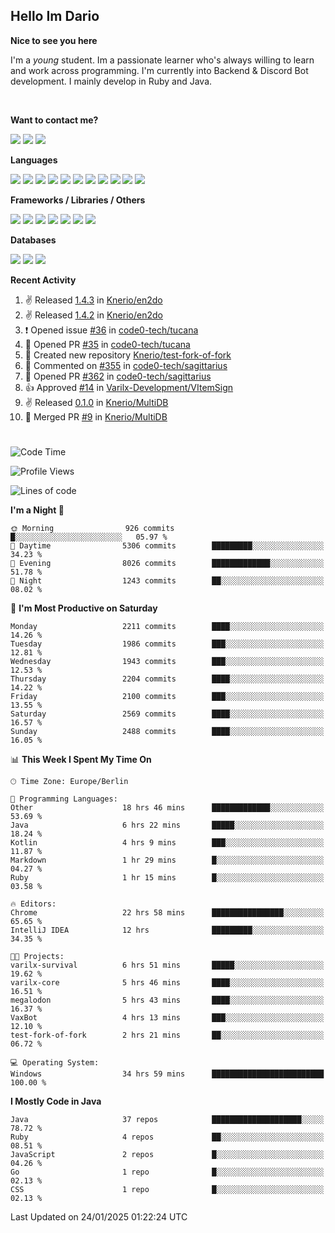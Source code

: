 <h2>Hello Im Dario</h2>

**Nice to see you here**

I'm a *young* student. Im a passionate learner who's always willing to learn and work across
programming. I'm currently into Backend & Discord Bot development. I mainly develop in Ruby and Java.

<br/>

**Want to contact me?**

<a href="https://github.com/knerio"><img src="https://img.shields.io/badge/-Github-blue?style=for-the-badge&logo=github&logoColor=white"/></a> <a href="https://discord.com/users/639416958923702292"><img src="https://img.shields.io/badge/-knerio-blue?style=for-the-badge&logo=discord&logoColor=white"/></a> <a href="https://twitch.tv/dopalos_"><img src="https://img.shields.io/badge/-twitch-blue?style=for-the-badge&logo=twitch&logoColor=white"/></a>

**Languages**

<img src="https://img.shields.io/badge/-HTML-blue?style=for-the-badge&logo=html5&logoColor=white"/> <img src="https://img.shields.io/badge/-CSS-blue?style=for-the-badge&logo=CSS3&logoColor=white"/> <img src="https://img.shields.io/badge/-Javascript-blue?style=for-the-badge&logo=javascript&logoColor=white"/> <img src="https://img.shields.io/badge/-Typescript-blue?style=for-the-badge&logo=TypeScript&logoColor=white"/> <img src="https://img.shields.io/badge/-Java-blue?style=for-the-badge&logo=java&logoColor=white"/> <img src="https://img.shields.io/badge/-Kotlin-blue?style=for-the-badge&logo=kotlin&logoColor=white"/> <img src="https://img.shields.io/badge/-SQL-blue?style=for-the-badge&logo=MYSQL&logoColor=white"/> <img src="https://img.shields.io/badge/-Markdown-blue?style=for-the-badge&logo=Markdown&logoColor=white"/> <img src="https://img.shields.io/badge/-JSON-blue?style=for-the-badge&logo=JSON&logoColor=white"/> <img src="https://img.shields.io/badge/-Git-blue?style=for-the-badge&logo=Git&logoColor=white"/> <img src="https://img.shields.io/badge/-Ruby-blue?style=for-the-badge&logo=Ruby&logoColor=white"/>
<br/>

 **Frameworks / Libraries / Others**

<img src="https://img.shields.io/badge/-Bootstrap-blue?style=for-the-badge&logo=Bootstrap&logoColor=white"/> <img src="https://img.shields.io/badge/-Node.JS-blue?style=for-the-badge&logo=node.js&logoColor=white"/> <img src="https://img.shields.io/badge/-React-blue?style=for-the-badge&logo=React&logoColor=white"/> <img src="https://img.shields.io/badge/-Express-blue?style=for-the-badge&logo=Express&logoColor=white"/> <img src="https://img.shields.io/badge/-Next.Js-blue?style=for-the-badge&logo=Next.Js&logoColor=white"/> <img src="https://img.shields.io/badge/-Ruby_On_Rails-blue?style=for-the-badge&logo=ruby-on-rails&logoColor=white"/> <img src="https://img.shields.io/badge/-JDA-blue?style=for-the-badge&logo=JDA&logoColor=white"/>

**Databases**

<img src="https://img.shields.io/badge/-MongoDB-blue?style=for-the-badge&logo=mongodb&logoColor=white"/> <img src="https://img.shields.io/badge/-MariaDB-blue?style=for-the-badge&logo=MariaDB&logoColor=white"/>
<img src="https://img.shields.io/badge/-PostgreSQL-blue?style=for-the-badge&logo=PostgreSQl&logoColor=white"/>

**Recent Activity**

<!--RECENT_ACTIVITY:start-->
1. ✌️ Released [1.4.3](https://github.com/Knerio/en2do/releases/tag/1.4.3) in [Knerio/en2do](https://github.com/Knerio/en2do)<br>
2. ✌️ Released [1.4.2](https://github.com/Knerio/en2do/releases/tag/1.4.2) in [Knerio/en2do](https://github.com/Knerio/en2do)<br>
3. ❗️ Opened issue [#36](https://github.com/code0-tech/tucana/issues/36) in [code0-tech/tucana](https://github.com/code0-tech/tucana)<br>
4. 💪 Opened PR [#35](https://github.com/code0-tech/tucana/pull/35) in [code0-tech/tucana](https://github.com/code0-tech/tucana)<br>
5. 📔 Created new repository [Knerio/test-fork-of-fork](https://github.com/Knerio/test-fork-of-fork)<br>
6. 💬 Commented on [#355](https://github.com/code0-tech/sagittarius/issues/355#issuecomment-2586734515) in [code0-tech/sagittarius](https://github.com/code0-tech/sagittarius)<br>
7. 💪 Opened PR [#362](https://github.com/code0-tech/sagittarius/pull/362) in [code0-tech/sagittarius](https://github.com/code0-tech/sagittarius)<br>
8. 👍 Approved [#14](https://github.com/Varilx-Development/VItemSign/pull/14#pullrequestreview-2545462263) in [Varilx-Development/VItemSign](https://github.com/Varilx-Development/VItemSign)<br>
9. ✌️ Released [0.1.0](https://github.com/Knerio/MultiDB/releases/tag/0.1.0) in [Knerio/MultiDB](https://github.com/Knerio/MultiDB)<br>
10. 🎉 Merged PR [#9](https://github.com/Knerio/MultiDB/pull/9) in [Knerio/MultiDB](https://github.com/Knerio/MultiDB)<br>
<!--RECENT_ACTIVITY:end-->
 
#

<!--START_SECTION:waka-->
![Code Time](http://img.shields.io/badge/Code%20Time-901%20hrs%2031%20mins-blue)

![Profile Views](http://img.shields.io/badge/Profile%20Views-0-blue)

![Lines of code](https://img.shields.io/badge/From%20Hello%20World%20I%27ve%20Written-949.9%20thousand%20lines%20of%20code-blue)

**I'm a Night 🦉** 

```text
🌞 Morning                926 commits         █░░░░░░░░░░░░░░░░░░░░░░░░   05.97 % 
🌆 Daytime                5306 commits        █████████░░░░░░░░░░░░░░░░   34.23 % 
🌃 Evening                8026 commits        █████████████░░░░░░░░░░░░   51.78 % 
🌙 Night                  1243 commits        ██░░░░░░░░░░░░░░░░░░░░░░░   08.02 % 
```
📅 **I'm Most Productive on Saturday** 

```text
Monday                   2211 commits        ████░░░░░░░░░░░░░░░░░░░░░   14.26 % 
Tuesday                  1986 commits        ███░░░░░░░░░░░░░░░░░░░░░░   12.81 % 
Wednesday                1943 commits        ███░░░░░░░░░░░░░░░░░░░░░░   12.53 % 
Thursday                 2204 commits        ████░░░░░░░░░░░░░░░░░░░░░   14.22 % 
Friday                   2100 commits        ███░░░░░░░░░░░░░░░░░░░░░░   13.55 % 
Saturday                 2569 commits        ████░░░░░░░░░░░░░░░░░░░░░   16.57 % 
Sunday                   2488 commits        ████░░░░░░░░░░░░░░░░░░░░░   16.05 % 
```


📊 **This Week I Spent My Time On** 

```text
🕑︎ Time Zone: Europe/Berlin

💬 Programming Languages: 
Other                    18 hrs 46 mins      █████████████░░░░░░░░░░░░   53.69 % 
Java                     6 hrs 22 mins       █████░░░░░░░░░░░░░░░░░░░░   18.24 % 
Kotlin                   4 hrs 9 mins        ███░░░░░░░░░░░░░░░░░░░░░░   11.87 % 
Markdown                 1 hr 29 mins        █░░░░░░░░░░░░░░░░░░░░░░░░   04.27 % 
Ruby                     1 hr 15 mins        █░░░░░░░░░░░░░░░░░░░░░░░░   03.58 % 

🔥 Editors: 
Chrome                   22 hrs 58 mins      ████████████████░░░░░░░░░   65.65 % 
IntelliJ IDEA            12 hrs              █████████░░░░░░░░░░░░░░░░   34.35 % 

🐱‍💻 Projects: 
varilx-survival          6 hrs 51 mins       █████░░░░░░░░░░░░░░░░░░░░   19.62 % 
varilx-core              5 hrs 46 mins       ████░░░░░░░░░░░░░░░░░░░░░   16.51 % 
megalodon                5 hrs 43 mins       ████░░░░░░░░░░░░░░░░░░░░░   16.37 % 
VaxBot                   4 hrs 13 mins       ███░░░░░░░░░░░░░░░░░░░░░░   12.10 % 
test-fork-of-fork        2 hrs 21 mins       ██░░░░░░░░░░░░░░░░░░░░░░░   06.72 % 

💻 Operating System: 
Windows                  34 hrs 59 mins      █████████████████████████   100.00 % 
```

**I Mostly Code in Java** 

```text
Java                     37 repos            ████████████████████░░░░░   78.72 % 
Ruby                     4 repos             ██░░░░░░░░░░░░░░░░░░░░░░░   08.51 % 
JavaScript               2 repos             █░░░░░░░░░░░░░░░░░░░░░░░░   04.26 % 
Go                       1 repo              █░░░░░░░░░░░░░░░░░░░░░░░░   02.13 % 
CSS                      1 repo              █░░░░░░░░░░░░░░░░░░░░░░░░   02.13 % 
```




 Last Updated on 24/01/2025 01:22:24 UTC
<!--END_SECTION:waka-->

